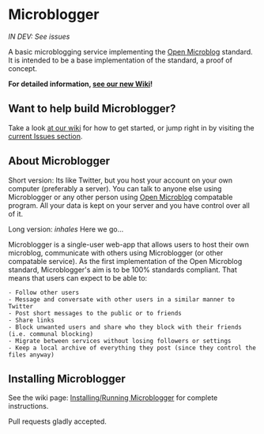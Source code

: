 # Microblogger

*IN DEV: See issues*

A basic microblogging service implementing the [Open Microblog][1] standard. It is intended to be a base implementation of the standard, a proof of concept.

[1]: https://github.com/Sonictherocketman/Open-Microblog

**For detailed information, [see our new Wiki](https://github.com/Sonictherocketman/Microblogger/wiki)!**

## Want to help build Microblogger?

Take a look [at our wiki][wiki] for how to get started, or jump right in by visiting the [current Issues section][issues].

[wiki]: https://github.com/Sonictherocketman/Microblogger/wiki
[issues]: https://github.com/Sonictherocketman/Microblogger/issues

## About Microblogger

Short version: Its like Twitter, but you host your account on your own computer (preferably a server). You can talk to anyone else using Microblogger or any other person using [Open Microblog][1] compatable program. All your data is kept on your server and you have control over all of it.

Long version: *inhales* Here we go...

Microblogger is a single-user web-app that allows users to host their own microblog, communicate with others using Microblogger (or other compatable service). As the first implementation of the Open Microblog standard, Microblogger's aim is to be 100% standards compliant. That means that users can expect to be able to:

    - Follow other users
    - Message and conversate with other users in a similar manner to Twitter
    - Post short messages to the public or to friends
    - Share links
    - Block unwanted users and share who they block with their friends (i.e. communal blocking)
    - Migrate between services without losing followers or settings
    - Keep a local archive of everything they post (since they control the files anyway)

## Installing Microblogger

See the wiki page: [Installing/Running Microblogger](https://github.com/Sonictherocketman/Microblogger/wiki/Running-and-Installing-Microblogger) for complete instructions.

Pull requests gladly accepted.
